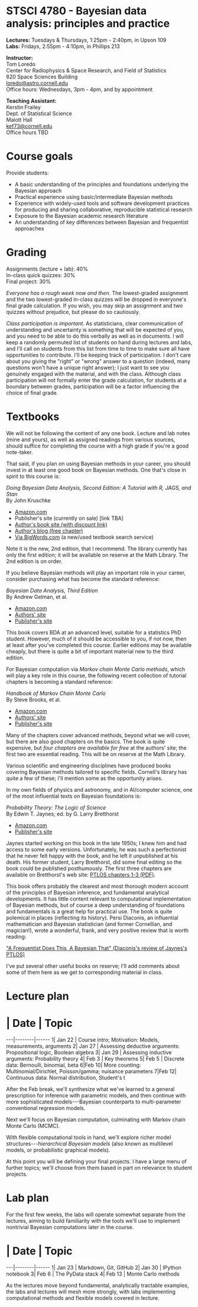 # STSCI 4780 - Bayesian data analysis: principles and practice

**Lectures:**  Tuesdays & Thursdays, 1:25pm - 2:40pm, in Upson 109  
**Labs:**  Fridays, 2:55pm - 4:10pm, in Phillips 213

**Instructor:**  
Tom Loredo  
Center for Radiophysics & Space Research, and Field of Statistics  
620 Space Sciences Building  
loredo@astro.cornell.edu  
Office hours:  Wednesdays, 3pm - 4pm, and by appointment

**Teaching Assistant:**  
Kerstin Frailey  
Dept. of Statistical Science  
Malott Hall  
kef73@cornell.edu  
Office hours TBD



# Course goals

Provide students:

- A basic understanding of the principles and foundations underlying the Bayesian approach
- Practical experience using basic/intermediate Bayesian methods
- Experience with widely-used tools and software development practices for producing and sharing collaborative, reproducible statistical research
- Exposure to the Bayesian academic research literature 
- An understanding of key differences between Bayesian and frequentist approaches


# Grading

Assignments (lecture + lab):  40%  
In-class quick quizzes:  30%  
Final project:  30%

*Everyone has a rough week now and then.* The lowest-graded assignment and the two lowest-graded in-class quizzes will be dropped in everyone's final grade calculation. If you wish, you may skip an assignment and two quizzes without prejudice, but please do so cautiously.

*Class participation is important.* As statisticians, clear communication of understanding and uncertainty is something that will be expected of you, and you need to be able to do this verbally as well as in documents. I will keep a randomly permuted list of students on hand during lectures and labs, and I'll call on students from this list from time to time to make sure all have opportunities to contribute. I'll be keeping track of participation. I don't care about you giving the "right" or "wrong" answer to a question (indeed, many questions won't have a unique right answer); I just want to see you genuinely engaged with the material, and with the class. Although class participation will not formally enter the grade calculation, for students at a boundary between grades, participation will be a factor influencing the choice of final grade.

# Textbooks

We will not be following the content of any one book. Lecture and lab notes (mine and yours), as well as assigned readings from various sources, should suffice for completing the course with a high grade if you're a good note-taker.

That said, if you plan on using Bayesian methods in your career, you should invest in at least one good book on Bayesian methods. One that's close in spirit to this course is:

*Doing Bayesian Data Analysis, Second Edition: A Tutorial with R, JAGS, and Stan*  
By John Kruschke

* [Amazon.com](http://smile.amazon.com/Doing-Bayesian-Data-Analysis-Second/dp/0124058884/ref=sr_1_1?s=books&ie=UTF8&qid=1421086218&sr=1-1&keywords=doing+bayesian+data)
* Publisher's site (currently on sale) [link TBA]
* [Author's book site (with discount link)](https://sites.google.com/site/doingbayesiandataanalysis/)
* [Author's blog (free chapter)](http://doingbayesiandataanalysis.blogspot.com/)
* [Via BigWords.com](http://www.bigwords.com/details/book/Doing_Bayesian_Data_Analysis_Second_Edition_A_Tutorial_with_R_JAGS_and_Stan/9780124058880/0124058884) (a new/used textbook search service)

Note it is the new, 2nd edition, that I recommend. The library currently has only the first edition; it will be available on reserve at the Math Library. The 2nd edition is on order.

If you believe Bayesian methods will play an important role in your career, consider purchasing what has become the standard reference:

*Bayesian Data Analysis, Third Edition*  
By Andrew Gelman, et al.

* [Amazon.com](http://www.amazon.com/Bayesian-Analysis-Chapman-Statistical-Science/dp/1439840954/)
* [Authors' site](http://www.stat.columbia.edu/~gelman/book/)
* [Publisher's site](http://www.crcpress.com/product/isbn/9781439840955)

This book covers BDA at an advanced level, suitable for a statistics PhD student.  However, much of it should be accessible to you, if not now, then at least after you've completed this course. Earlier editions may be available cheaply, but there is quite a bit of important material new to the third edition.

For Bayesian computation via *Markov chain Monte Carlo methods*, which will play a key role in this course, the following recent collection of tutorial chapters is becoming a standard reference:

*Handbook of Markov Chain Monte Carlo*  
By Steve Brooks, et al.

* [Amazon.com](http://www.amazon.com/Handbook-Chapman-Handbooks-Statistical-Methods/dp/1420079417)
* [Authors' site](http://www.mcmchandbook.net/HandbookTableofContents.html)
* [Publisher's site](http://www.crcpress.com/product/isbn/9781420079418)

Many of the chapters cover advanced methods, beyond what we will cover, but there are also good chapters on the basics. The book is quite expensive, but *four chapters are available for free* at the authors' site; the first two are essential reading. This will be on reserve at the Math Library.

Various scientific and engineering disciplines have produced books covering Bayesian methods tailored to specific fields. Cornell's library has quite a few of these; I'll mention some as the opportunity arises.

In my own fields of physics and astronomy, and in AI/computer science, one of the most influential texts on Bayesian foundations is:

*Probability Theory: The Logic of Science*  
By Edwin T. Jaynes; ed. by G. Larry Bretthorst

* [Amazon.com](http://www.amazon.com/Probability-Theory-The-Logic-Science/dp/0521592712)
* [Publisher's site](http://www.cambridge.org/asia/catalogue/catalogue.asp?isbn=0511059582)

Jaynes started working on this book in the late 1950s; I knew him and had access to some early versions. Unfortunately, he was such a perfectionist that he never felt happy with the book, and he left it unpublished at his death. His former student, Larry Bretthorst, did some final editing so the book could be published posthumously. The first three chapters are available on Bretthorst's web site: 
[PTLOS chapters 1-3 (PDF)](http://bayes.wustl.edu/etj/prob/book.pdf).

This book offers probably the clearest and most thorough modern account of the principles of Bayesian inference, and fundamental analytical developments. It has little content relevant to computational implementation of Bayesian methods, but of course a deep understanding of foundations and fundamentals is a great help for practical use. The book is quite polemical in places (reflecting its history). Persi Diaconis, an influential mathematician and Bayesian statistician (and former Cornellian, and magician!), wrote a wonderful, frank, and very positive review that is worth reading:

["A Frequentist Does This, A Bayesian That" (Diaconis's review of Jaynes's PTLOS)](http://www.siam.org/news/news.php?id=81)

I've put several other useful books on reserve; I'll add comments about some of them here as we get to corresponding material in class.


# Lecture plan

 # | Date   | Topic
---|--------|------
1|	Jan	22 | Course intro; Motivation: Models, measurements, arguments
2|	Jan	27 | Assessing deductive arguments: Propositional logic, Boolean algebra
3|	Jan	29 | Assessing inductive arguments:  Probability theory
4|	Feb	3 | Key theorems
5|	Feb	5 | Discrete data:  Bernoulli, binomial, beta
6|Feb	10|	More counting: Multinomial/Dirichlet, Poisson/gamma; nuisance parameters
7|Feb	12|	Continuous data: Normal distribution, Student's t

After the Feb break, we'll synthesize what we've learned to a general prescription for inference with parametric models, and then continue with more sophisticated models---Bayesian counterparts to multi-parameter conventional regression models.

Next we'll focus on Bayesian computation, culminating with Markov chain Monte Carlo (MCMC).

With flexible computational tools in hand, we'll explore richer model structures---*hierarchical Bayesian models* (also known as multilevel models, or probabilistic graphical models).

At this point you will be defining your final projects.  I have a large menu of further topics; we'll choose from them based in part on relevance to student projects.


# Lab plan

For the first few weeks, the labs will operate somewhat separate from the lectures, aiming to build familiarity with the tools we'll use to implement nontrivial Bayesian computations later in the course.

 # | Date   | Topic
---|--------|------
1|	Jan	23 | Markdown, Git, GitHub
2|	Jan	30 | IPython notebook
3|	 Feb 6 | The PyData stack
4| Feb	 13 | Monte Carlo methods

As the lectures move beyond fundamental, analytically tractable examples, the labs and lectures will mesh more strongly, with labs implementing computational methods and flexible models covered in lecture.



